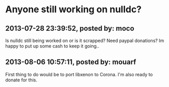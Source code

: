 # Anyone still working on nulldc?

## 2013-07-28 23:39:52, posted by: moco

Is nulldc still being worked on or is it scrapped? Need paypal donations? Im happy to put up some cash to keep it going..

## 2013-08-06 10:57:11, posted by: mouarf

First thing to do would be to port libxenon to Corona. I'm also ready to donate for this.